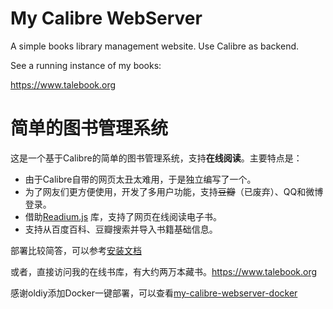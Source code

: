 My Calibre WebServer
====================
A simple books library management website. Use Calibre as backend.

See a running instance of my books:

https://www.talebook.org

简单的图书管理系统
===================
这是一个基于Calibre的简单的图书管理系统，支持**在线阅读**。主要特点是：
* 由于Calibre自带的网页太丑太难用，于是独立编写了一个。
* 为了网友们更方便使用，开发了多用户功能，支持~~豆瓣~~（已废弃）、QQ和微博登录。
* 借助[Readium.js](https://github.com/readium/readium-js-viewer) 库，支持了网页在线阅读电子书。
* 支持从百度百科、豆瓣搜索并导入书籍基础信息。

部署比较简答，可以参考[安装文档](docs/INSTALL.zh_CN.md)

或者，直接访问我的在线书库，有大约两万本藏书。https://www.talebook.org


感谢oldiy添加Docker一键部署，可以查看[my-calibre-webserver-docker](https://hub.docker.com/r/oldiy/my-calibre-webserver-docker)

